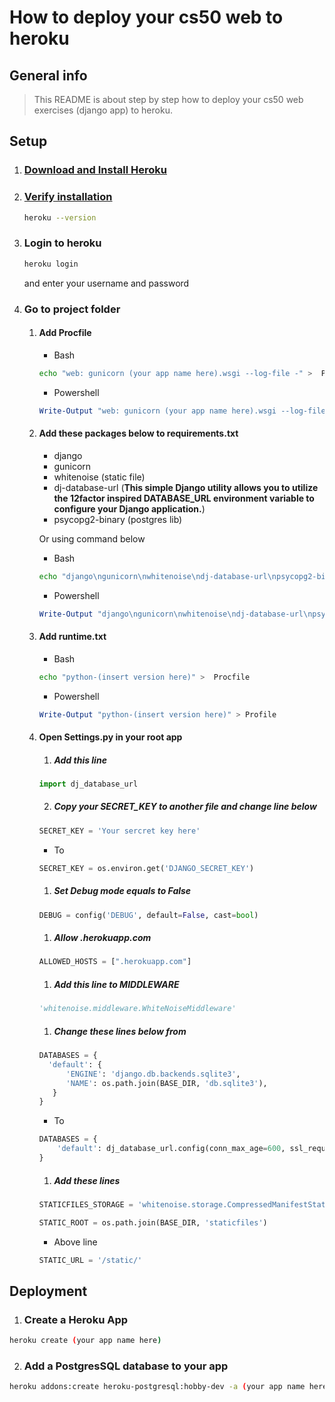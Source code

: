 # How to deploy your cs50 web to heroku

## General info
> This README is about step by step how to deploy your cs50 web exercises (django app) to heroku.

## Setup

1. ### [Download and Install Heroku](https://devcenter.heroku.com/articles/heroku-cli#download-and-install)

2. ### [Verify installation](https://devcenter.heroku.com/articles/heroku-cli#verifying-your-installation)
   ```bash
   heroku --version
   ```

3. ### Login to heroku
   ```bash
   heroku login
   ```
   and enter your username and password

4. ### Go to project folder
   1. #### Add Procfile
      * Bash
      ```bash
      echo "web: gunicorn (your app name here).wsgi --log-file -" >  Procfile
      ```
      * Powershell
      ```powershell
      Write-Output "web: gunicorn (your app name here).wsgi --log-file -" > Profile
      ```   
   2. #### Add these packages below to requirements.txt
      * django
      * gunicorn 
      * whitenoise (static file)
      * dj-database-url (**This simple Django utility allows you to utilize the 12factor inspired DATABASE_URL environment variable to configure your Django application.**)
      * psycopg2-binary (postgres lib)
      
      Or using command below

      * Bash
      ```bash
      echo "django\ngunicorn\nwhitenoise\ndj-database-url\npsycopg2-binary" > requirements.txt
      ```
      * Powershell
      ```powershell
      Write-Output "django\ngunicorn\nwhitenoise\ndj-database-url\npsycopg2-binary" > requirements.txt
      ```
   3. #### Add runtime.txt
      * Bash
      ```bash
      echo "python-(insert version here)" >  Procfile
      ```
      * Powershell
      ```powershell
      Write-Output "python-(insert version here)" > Profile
      ```
   4. #### Open Settings.py in your root app
      1. ##### Add this line
      ```python
      import dj_database_url
      ```
      2. ##### Copy your **SECRET_KEY** to another file and change line below
      ```python
      SECRET_KEY = 'Your sercret key here'
      ```
      * To
      ```python
      SECRET_KEY = os.environ.get('DJANGO_SECRET_KEY')
      ```
      1. ##### Set Debug mode equals to False
      ```python
      DEBUG = config('DEBUG', default=False, cast=bool)
      ```
      1. ##### Allow .herokuapp.com
      ```python
      ALLOWED_HOSTS = [".herokuapp.com"]
      ```
      1. ##### Add this line to MIDDLEWARE
      ```python
      'whitenoise.middleware.WhiteNoiseMiddleware'
      ```
      1. ##### Change these lines below from
      ```python
      DATABASES = {
        'default': {
            'ENGINE': 'django.db.backends.sqlite3',
            'NAME': os.path.join(BASE_DIR, 'db.sqlite3'),
         }
      }
      ```
      * To 
      ```python
      DATABASES = {
          'default': dj_database_url.config(conn_max_age=600, ssl_require=True)
      }
      ```
      1. ##### Add these lines
      ```python
      STATICFILES_STORAGE = 'whitenoise.storage.CompressedManifestStaticFilesStorage'

      STATIC_ROOT = os.path.join(BASE_DIR, 'staticfiles')
      ```
      * Above line
      ```python
      STATIC_URL = '/static/'
      ```

## Deployment

1. ### Create a Heroku App

```bash
heroku create (your app name here)
```

2. ### Add a PostgresSQL database to your app

```bash
heroku addons:create heroku-postgresql:hobby-dev -a (your app name here)
```
